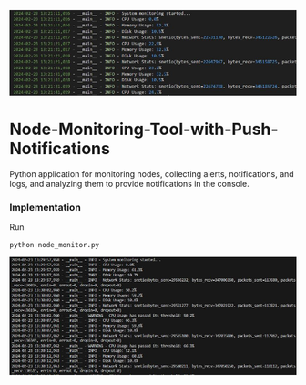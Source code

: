 ![node monitor](./image.JPG)
# Node-Monitoring-Tool-with-Push-Notifications
Python application for monitoring nodes, collecting alerts, notifications, and logs, and analyzing them to provide notifications in the console.


### Implementation
Run 
```
python node_monitor.py
```
![node monitor](./image2.JPG)
